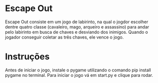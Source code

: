 # Escape Out
Escape Out consiste em um jogo de labirinto, na qual o jogdor escolher dentre quatro classe (cavaleiro, mago, arqueiro e assassino) para andar pelo labirinto em busca de chaves e desviando dos inimigos.
 Quando o jogador conseguir coletar as três chaves, ele vence o jogo.

# Instruções
Antes de iniciar o jogo, instale o pygame utilizando o comando pip install pygame no terminal.
 Para iniciar o jogo vá em start.py e clique para rodar.
